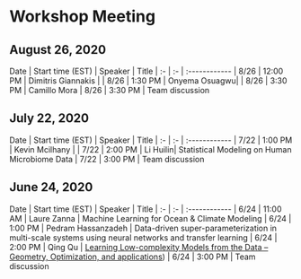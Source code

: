 # Workshop Meeting

## August 26, 2020

Date  | Start time (EST) | Speaker | Title |
 :- | :- | :------------ |
 8/26 |  12:00 PM | Dimitris Giannakis |  |
 8/26 |  1:30 PM | Onyema Osuagwu|  |
 8/26 |  3:30 PM | Camillo Mora |
 8/26 |  3:30 PM | Team discussion
 
## July 22, 2020

Date  | Start time (EST) | Speaker | Title |
 :- | :- | :------------ |
 7/22 |  1:00 PM | Kevin Mcilhany |  |
 7/22 |  2:00 PM | Li Huilin| Statistical Modeling on Human Microbiome Data |
 7/22 |  3:00 PM | Team discussion
 
## June 24, 2020

Date  | Start time (EST) | Speaker | Title |
 :- | :- | :------------ |
 6/24 | 11:00 AM | Laure Zanna  | Machine Learning for Ocean & Climate Modeling |
 6/24 |  1:00 PM | Pedram Hassanzadeh | Data-driven super-parameterization in multi-scale systems using neural networks and transfer learning |
 6/24 |  2:00 PM | Qing Qu | <a href="./Qing_Qu_talk.html" target="_top">Learning Low-complexity Models from the Data – Geometry, Optimization, and applications</a>) |
 6/24 |  3:00 PM | Team discussion

